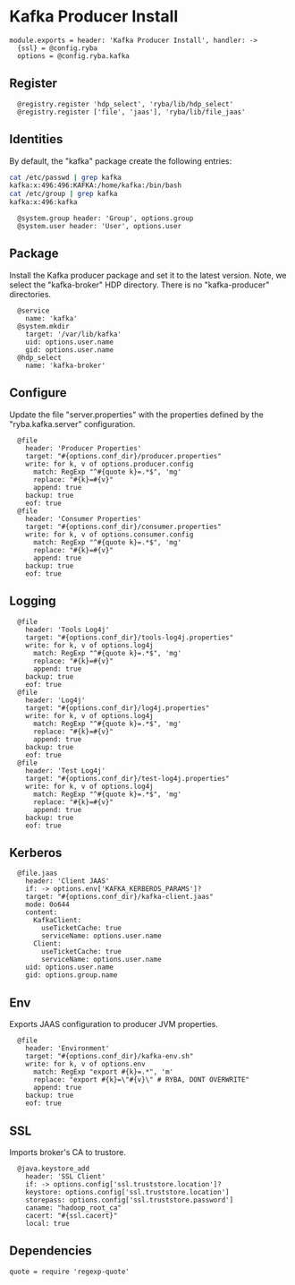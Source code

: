 
# Kafka Producer Install

    module.exports = header: 'Kafka Producer Install', handler: ->
      {ssl} = @config.ryba
      options = @config.ryba.kafka

## Register

      @registry.register 'hdp_select', 'ryba/lib/hdp_select'
      @registry.register ['file', 'jaas'], 'ryba/lib/file_jaas'

## Identities

By default, the "kafka" package create the following entries:

```bash
cat /etc/passwd | grep kafka
kafka:x:496:496:KAFKA:/home/kafka:/bin/bash
cat /etc/group | grep kafka
kafka:x:496:kafka
```

      @system.group header: 'Group', options.group
      @system.user header: 'User', options.user

## Package

Install the Kafka producer package and set it to the latest version. Note, we
select the "kafka-broker" HDP directory. There is no "kafka-producer"
directories.

      @service
        name: 'kafka'
      @system.mkdir
        target: '/var/lib/kafka'
        uid: options.user.name
        gid: options.user.name
      @hdp_select
        name: 'kafka-broker'

## Configure

Update the file "server.properties" with the properties defined by the
"ryba.kafka.server" configuration.

      @file
        header: 'Producer Properties'
        target: "#{options.conf_dir}/producer.properties"
        write: for k, v of options.producer.config
          match: RegExp "^#{quote k}=.*$", 'mg'
          replace: "#{k}=#{v}"
          append: true
        backup: true
        eof: true
      @file
        header: 'Consumer Properties'
        target: "#{options.conf_dir}/consumer.properties"
        write: for k, v of options.consumer.config
          match: RegExp "^#{quote k}=.*$", 'mg'
          replace: "#{k}=#{v}"
          append: true
        backup: true
        eof: true

## Logging

      @file
        header: 'Tools Log4j'
        target: "#{options.conf_dir}/tools-log4j.properties"
        write: for k, v of options.log4j
          match: RegExp "^#{quote k}=.*$", 'mg'
          replace: "#{k}=#{v}"
          append: true
        backup: true
        eof: true
      @file
        header: 'Log4j'
        target: "#{options.conf_dir}/log4j.properties"
        write: for k, v of options.log4j
          match: RegExp "^#{quote k}=.*$", 'mg'
          replace: "#{k}=#{v}"
          append: true
        backup: true
        eof: true
      @file
        header: 'Test Log4j'
        target: "#{options.conf_dir}/test-log4j.properties"
        write: for k, v of options.log4j
          match: RegExp "^#{quote k}=.*$", 'mg'
          replace: "#{k}=#{v}"
          append: true
        backup: true
        eof: true


## Kerberos

      @file.jaas
        header: 'Client JAAS'
        if: -> options.env['KAFKA_KERBEROS_PARAMS']?
        target: "#{options.conf_dir}/kafka-client.jaas"
        mode: 0o644
        content:
          KafkaClient:
            useTicketCache: true
            serviceName: options.user.name
          Client:
            useTicketCache: true
            serviceName: options.user.name
        uid: options.user.name
        gid: options.group.name

## Env

 Exports JAAS configuration to producer JVM properties.

      @file
        header: 'Environment'
        target: "#{options.conf_dir}/kafka-env.sh"
        write: for k, v of options.env
          match: RegExp "export #{k}=.*", 'm'
          replace: "export #{k}=\"#{v}\" # RYBA, DONT OVERWRITE"
          append: true
        backup: true
        eof: true

## SSL

  Imports broker's CA to trustore.

      @java.keystore_add
        header: 'SSL Client'
        if: -> options.config['ssl.truststore.location']?
        keystore: options.config['ssl.truststore.location']
        storepass: options.config['ssl.truststore.password']
        caname: "hadoop_root_ca"
        cacert: "#{ssl.cacert}"
        local: true

## Dependencies

    quote = require 'regexp-quote'
